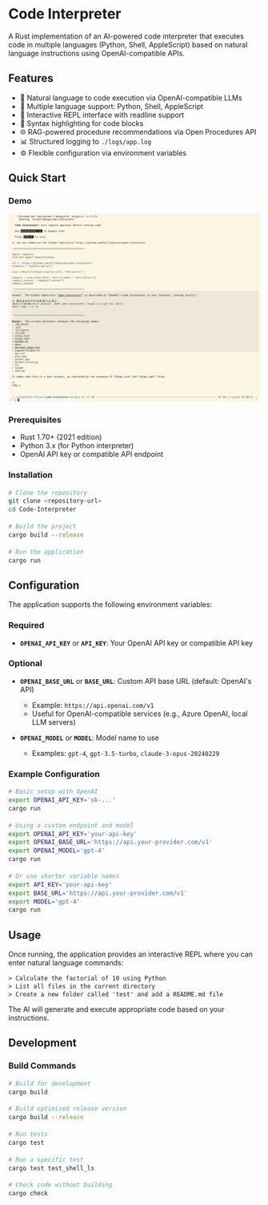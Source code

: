 # Code Interpreter

A Rust implementation of an AI-powered code interpreter that executes code in multiple languages (Python, Shell, AppleScript) based on natural language instructions using OpenAI-compatible APIs.

## Features

- 🤖 Natural language to code execution via OpenAI-compatible LLMs
- 🐍 Multiple language support: Python, Shell, AppleScript
- 🔄 Interactive REPL interface with readline support
- 📝 Syntax highlighting for code blocks
- 🌐 RAG-powered procedure recommendations via Open Procedures API
- 📊 Structured logging to `./logs/app.log`
- ⚙️ Flexible configuration via environment variables


## Quick Start

### Demo

![demo](./docs/image.png)

### Prerequisites

- Rust 1.70+ (2021 edition)
- Python 3.x (for Python interpreter)
- OpenAI API key or compatible API endpoint

### Installation

```bash
# Clone the repository
git clone <repository-url>
cd Code-Interpreter

# Build the project
cargo build --release

# Run the application
cargo run
```

## Configuration

The application supports the following environment variables:

### Required

- **`OPENAI_API_KEY`** or **`API_KEY`**: Your OpenAI API key or compatible API key

### Optional

- **`OPENAI_BASE_URL`** or **`BASE_URL`**: Custom API base URL (default: OpenAI's API)
  - Example: `https://api.openai.com/v1`
  - Useful for OpenAI-compatible services (e.g., Azure OpenAI, local LLM servers)

- **`OPENAI_MODEL`** or **`MODEL`**: Model name to use
  - Examples: `gpt-4`, `gpt-3.5-turbo`, `claude-3-opus-20240229`

### Example Configuration

```bash
# Basic setup with OpenAI
export OPENAI_API_KEY='sk-...'
cargo run

# Using a custom endpoint and model
export OPENAI_API_KEY='your-api-key'
export OPENAI_BASE_URL='https://api.your-provider.com/v1'
export OPENAI_MODEL='gpt-4'
cargo run

# Or use shorter variable names
export API_KEY='your-api-key'
export BASE_URL='https://api.your-provider.com/v1'
export MODEL='gpt-4'
cargo run
```

## Usage

Once running, the application provides an interactive REPL where you can enter natural language commands:

```
> Calculate the factorial of 10 using Python
> List all files in the current directory
> Create a new folder called 'test' and add a README.md file
```

The AI will generate and execute appropriate code based on your instructions.

## Development

### Build Commands

```bash
# Build for development
cargo build

# Build optimized release version
cargo build --release

# Run tests
cargo test

# Run a specific test
cargo test test_shell_ls

# Check code without building
cargo check
```

